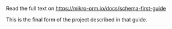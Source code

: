 Read the full text on https://mikro-orm.io/docs/schema-first-guide

This is the final form of the project described in that guide.